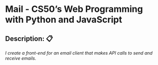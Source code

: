 # Mail - CS50’s Web Programming with Python and JavaScript

## Description: 📋

_I create a front-end for an email client that makes API calls to send and receive emails._
